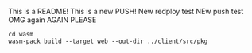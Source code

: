 This is a README!
This is a new PUSH!
New redploy test
NEw push test
OMG again
AGAIN PLEASE

```
cd wasm
wasm-pack build --target web --out-dir ../client/src/pkg
```
